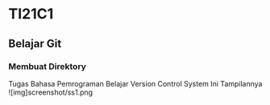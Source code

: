 # TI21C1
## Belajar Git 

### Membuat Direktory
Tugas Bahasa Pemrograman
Belajar Version Control System
Ini Tampilannya
![img]screenshot/ss1.png